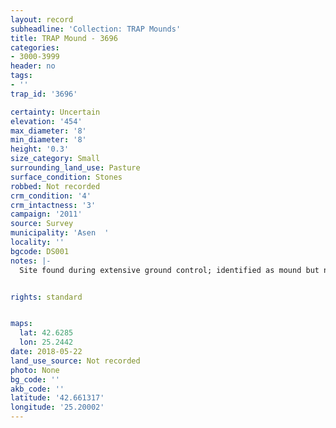 ```yaml
---
layout: record
subheadline: 'Collection: TRAP Mounds'
title: TRAP Mound - 3696
categories:
- 3000-3999
header: no
tags:
- ''
trap_id: '3696'

certainty: Uncertain
elevation: '454'
max_diameter: '8'
min_diameter: '8'
height: '0.3'
size_category: Small
surrounding_land_use: Pasture
surface_condition: Stones
robbed: Not recorded
crm_condition: '4'
crm_intactness: '3'
campaign: '2011'
source: Survey
municipality: 'Asen  '
locality: ''
bgcode: DS001
notes: |-
  Site found during extensive ground control; identified as mound but not fully registered.


rights: standard


maps:
  lat: 42.6285
  lon: 25.2442
date: 2018-05-22
land_use_source: Not recorded
photo: None
bg_code: ''
akb_code: ''
latitude: '42.661317'
longitude: '25.20002'
---
```

